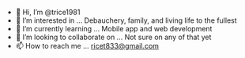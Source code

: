 - 👋 Hi, I’m @trice1981
- 👀 I’m interested in ... Debauchery, family, and living life to the fullest 
- 🌱 I’m currently learning ... Mobile app and web development
- 💞️ I’m looking to collaborate on ... Not sure on any of that yet
- 📫 How to reach me ... ricet833@gmail.com

<!---
trice1981/trice1981 is a ✨ special ✨ repository because its `README.md` (this file) appears on your GitHub profile.
You can click the Preview link to take a look at your changes.
--->
